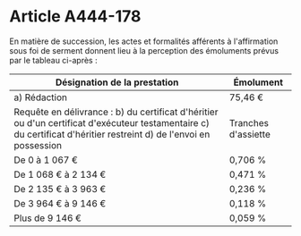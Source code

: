# Article A444-178

En matière de succession, les actes et formalités afférents à l'affirmation sous foi de serment donnent lieu à la perception des émoluments prévus par le tableau ci-après :

|  Désignation de la prestation |  Émolument |
| --- | --- |
|  a) Rédaction |  75,46 € |
|  Requête en délivrance : b) du certificat d'héritier ou d'un certificat d'exécuteur testamentaire c) du certificat d'héritier restreint d) de l'envoi en possession |  Tranches d'assiette |  Taux applicable |
|  De 0 à 1 067 € |  0,706 % |
|  De 1 068 € à 2 134 € |  0,471 % |
|  De 2 135 € à 3 963 € |  0,236 % |
|  De 3 964 € à 9 146 € |  0,118 % |
|  Plus de 9 146 € |  0,059 % |
